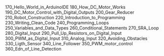 170_Hello_World_in_ArduinoIDE
180_How_DC_Motor_Works
190_DC_Motor_Control_with_Digital_Outputs
200_Gear_Reducer
210_Robot_Construction
220_Introduction_to_Programming
230_Writing_Clean_Code
240_Programming_Loops
250_Variables_and_Data_Types
260_Conditional_Statements
270_SRA_Loop
280_Digital_Input
290_Pull_Up_Resistors_on_Digital_Input
300_PWM_as_Digital_Input
310_Analog_Input
320_Avoiding_Obstacles
330_Ligth_Sensor
340_Line_Follower
350_PWM_motor_control
360_Edn_of_Line_Detection
